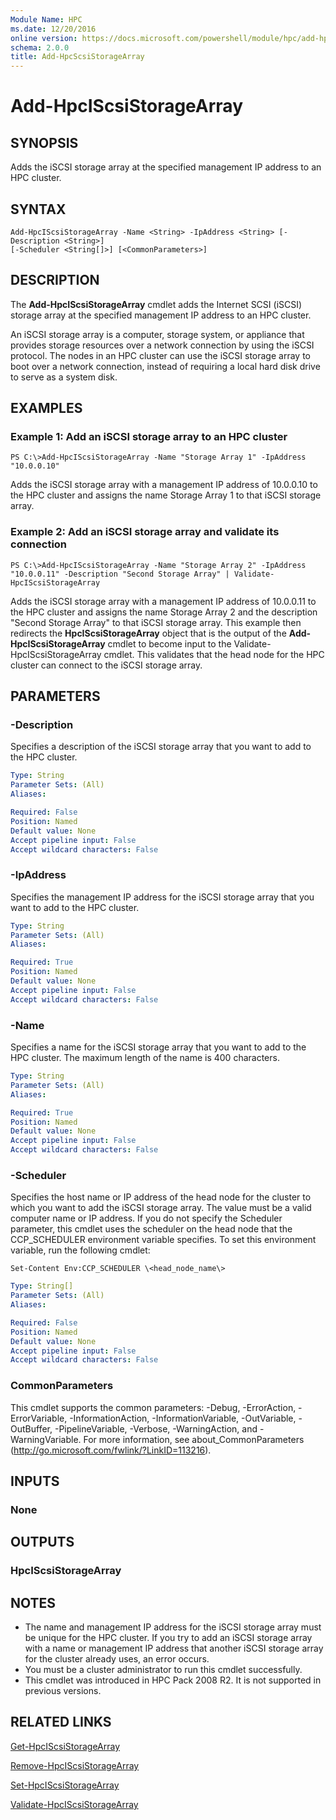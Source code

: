 ```yaml
---
Module Name: HPC
ms.date: 12/20/2016
online version: https://docs.microsoft.com/powershell/module/hpc/add-hpciscsistoragearray?view=windowsserver2012r2-ps&wt.mc_id=ps-gethelp
schema: 2.0.0
title: Add-HpcScsiStorageArray
---
```


# Add-HpcIScsiStorageArray

## SYNOPSIS
Adds the iSCSI storage array at the specified management IP address to an HPC cluster.

## SYNTAX

```
Add-HpcIScsiStorageArray -Name <String> -IpAddress <String> [-Description <String>]
[-Scheduler <String[]>] [<CommonParameters>]
```

## DESCRIPTION
The **Add-HpcIScsiStorageArray** cmdlet adds the Internet SCSI (iSCSI) storage array at the specified management IP address to an HPC cluster.

An iSCSI storage array is a computer, storage system, or appliance that provides storage resources over a network connection by using the iSCSI protocol.
The nodes in an HPC cluster can use the iSCSI storage array to boot over a network connection, instead of requiring a local hard disk drive to serve as a system disk.

## EXAMPLES

### Example 1: Add an iSCSI storage array to an HPC cluster
```
PS C:\>Add-HpcIScsiStorageArray -Name "Storage Array 1" -IpAddress "10.0.0.10"
```

Adds the iSCSI storage array with a management IP address of 10.0.0.10 to the HPC cluster and assigns the name Storage Array 1 to that iSCSI storage array.

### Example 2: Add an iSCSI storage array and validate its connection
```
PS C:\>Add-HpcIScsiStorageArray -Name "Storage Array 2" -IpAddress "10.0.0.11" -Description "Second Storage Array" | Validate-HpcIScsiStorageArray
```

Adds the iSCSI storage array with a management IP address of 10.0.0.11 to the HPC cluster and assigns the name Storage Array 2 and the description "Second Storage Array" to that iSCSI storage array.
This example then redirects the **HpcIScsiStorageArray** object that is the output of the **Add-HpcIScsiStorageArray** cmdlet to become input to the Validate-HpcIScsiStorageArray cmdlet.
This validates that the head node for the HPC cluster can connect to the iSCSI storage array.

## PARAMETERS

### -Description
Specifies a description of the iSCSI storage array that you want to add to the HPC cluster.

```yaml
Type: String
Parameter Sets: (All)
Aliases:

Required: False
Position: Named
Default value: None
Accept pipeline input: False
Accept wildcard characters: False
```

### -IpAddress
Specifies the management IP address for the iSCSI storage array that you want to add to the HPC cluster.

```yaml
Type: String
Parameter Sets: (All)
Aliases:

Required: True
Position: Named
Default value: None
Accept pipeline input: False
Accept wildcard characters: False
```

### -Name
Specifies a name for the iSCSI storage array that you want to add to the HPC cluster.
The maximum length of the name is 400 characters.

```yaml
Type: String
Parameter Sets: (All)
Aliases:

Required: True
Position: Named
Default value: None
Accept pipeline input: False
Accept wildcard characters: False
```

### -Scheduler
Specifies the host name or IP address of the head node for the cluster to which you want to add the iSCSI storage array.
The value must be a valid computer name or IP address.
If you do not specify the Scheduler parameter, this cmdlet uses the scheduler on the head node that the CCP_SCHEDULER environment variable specifies.
To set this environment variable, run the following cmdlet:

`Set-Content Env:CCP_SCHEDULER \<head_node_name\>`

```yaml
Type: String[]
Parameter Sets: (All)
Aliases:

Required: False
Position: Named
Default value: None
Accept pipeline input: False
Accept wildcard characters: False
```

### CommonParameters
This cmdlet supports the common parameters: -Debug, -ErrorAction, -ErrorVariable, -InformationAction, -InformationVariable, -OutVariable, -OutBuffer, -PipelineVariable, -Verbose, -WarningAction, and -WarningVariable. For more information, see about_CommonParameters (http://go.microsoft.com/fwlink/?LinkID=113216).

## INPUTS

### None

## OUTPUTS

### HpcIScsiStorageArray

## NOTES
* The name and management IP address for the iSCSI storage array must be unique for the HPC cluster. If you try to add an iSCSI storage array with a name or management IP address that another iSCSI storage array for the cluster already uses, an error occurs.
* You must be a cluster administrator to run this cmdlet successfully.
* This cmdlet was introduced in HPC Pack 2008 R2. It is not supported in previous versions.

## RELATED LINKS

[Get-HpcIScsiStorageArray](./Get-HpcIScsiStorageArray.md)

[Remove-HpcIScsiStorageArray](./Remove-HpcIScsiStorageArray.md)

[Set-HpcIScsiStorageArray](./Set-HpcIScsiStorageArray.md)

[Validate-HpcIScsiStorageArray](./Validate-HpcIScsiStorageArray.md)
